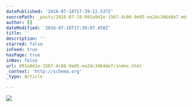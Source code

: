```yaml
---
datePublished: '2016-07-18T17:39:12.537Z'
sourcePath: _posts/2016-07-18-091a9d1e-1567-4c06-9e85-ee2dc3464de7.md
author: []
dateModified: '2016-07-18T17:39:07.450Z'
title: ''
description: ''
starred: false
inFeed: true
hasPage: true
inNav: false
url: 091a9d1e-1567-4c06-9e85-ee2dc3464de7/index.html
_context: 'http://schema.org'
_type: Article

---
```

![](https://imgflo.herokuapp.com/graph/vahj1ThiexotieMo/acef2db90a05e497c9e56676b4ad8861/croprotate.jpg?cropheight=4032&cropwidth=3024&degrees=-90&input=https%3A%2F%2Fthe-grid-user-content.s3-us-west-2.amazonaws.com%2Fe436ca8b-3bf2-4db9-a696-6b36aa8c414d.jpg&x=0&y=0)